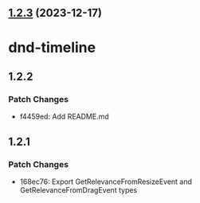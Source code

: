 

## [1.2.3](https://github.com/samuelarbibe/dnd-timeline/compare/dnd-timeline@1.2.2...dnd-timeline@1.2.3) (2023-12-17)

# dnd-timeline

## 1.2.2

### Patch Changes

- f4459ed: Add README.md

## 1.2.1

### Patch Changes

- 168ec76: Export GetRelevanceFromResizeEvent and GetRelevanceFromDragEvent types
